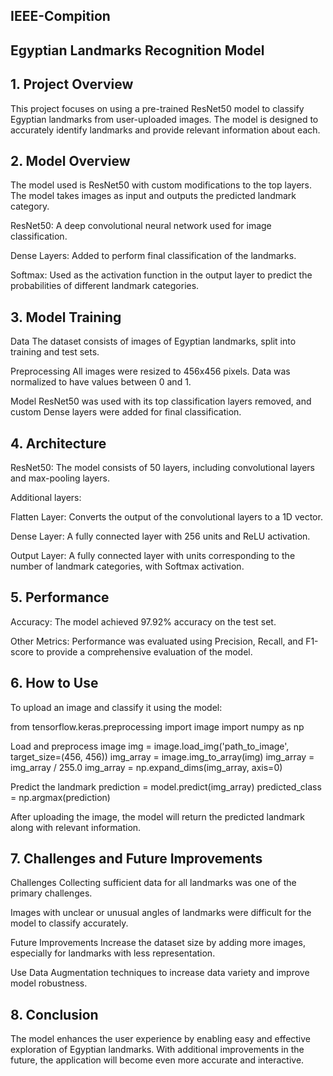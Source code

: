 ## IEEE-Compition

## Egyptian Landmarks Recognition Model

## 1. Project Overview
This project focuses on using a pre-trained ResNet50 model to classify Egyptian landmarks from user-uploaded images. The model is designed to accurately identify landmarks and provide relevant information about each.

## 2. Model Overview
The model used is ResNet50 with custom modifications to the top layers. The model takes images as input and outputs the predicted landmark category.

ResNet50: A deep convolutional neural network used for image classification.

Dense Layers: Added to perform final classification of the landmarks.

Softmax: Used as the activation function in the output layer to predict the probabilities of different landmark categories.

## 3. Model Training
Data
The dataset consists of images of Egyptian landmarks, split into training and test sets.

Preprocessing
All images were resized to 456x456 pixels. Data was normalized to have values between 0 and 1.

Model
ResNet50 was used with its top classification layers removed, and custom Dense layers were added for final classification.

## 4. Architecture
ResNet50: The model consists of 50 layers, including convolutional layers and max-pooling layers.

Additional layers:

Flatten Layer: Converts the output of the convolutional layers to a 1D vector.

Dense Layer: A fully connected layer with 256 units and ReLU activation.

Output Layer: A fully connected layer with units corresponding to the number of landmark categories, with Softmax activation.

## 5. Performance
Accuracy: The model achieved 97.92% accuracy on the test set.

Other Metrics: Performance was evaluated using Precision, Recall, and F1-score to provide a comprehensive evaluation of the model.

## 6. How to Use
To upload an image and classify it using the model:

from tensorflow.keras.preprocessing import image import numpy as np

Load and preprocess image img = image.load_img('path_to_image', target_size=(456, 456)) img_array = image.img_to_array(img) img_array = img_array / 255.0 img_array = np.expand_dims(img_array, axis=0)

Predict the landmark prediction = model.predict(img_array) predicted_class = np.argmax(prediction)

After uploading the image, the model will return the predicted landmark along with relevant information.

## 7. Challenges and Future Improvements
Challenges
Collecting sufficient data for all landmarks was one of the primary challenges.

Images with unclear or unusual angles of landmarks were difficult for the model to classify accurately.

Future Improvements
Increase the dataset size by adding more images, especially for landmarks with less representation.

Use Data Augmentation techniques to increase data variety and improve model robustness.

## 8. Conclusion
The model enhances the user experience by enabling easy and effective exploration of Egyptian landmarks. With additional improvements in the future, the application will become even more accurate and interactive.
